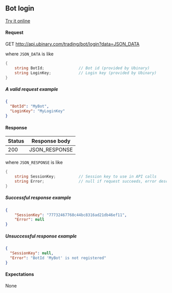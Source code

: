 ﻿## Bot login

[Try it online](http://api.ubinary.com/nunit/page/bots.html)


#### Request

GET http://api.ubinary.com/trading/bot/login?data=JSON_DATA

where `JSON_DATA` is like

```C#
{
    string BotId;               // Bot id (provided by Ubinary)
    string LoginKey;            // Login key (provided by Ubinary)
}
```

##### A valid request example

```json
{
  "BotId": "MyBot",
  "LoginKey": "MyLoginKey"
}
```


#### Response

Status | Response body
-------|--------------
200    | JSON_RESPONSE

where `JSON_RESPONSE` is like

```C#
{
    string SessionKey;          // Session key to use in API calls
    string Error;               // null if request succeeds, error description if request fails
}
```

##### Successful response example

```json
{
    "SessionKey": "77732467768c44bc8316ad21db46ef11",
    "Error": null
}
```


##### Unsuccessful response example

```json
{
  "SessionKey": null,
  "Error": "BotId 'MyBot' is not registered"
}
```


#### Expectations

None
